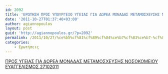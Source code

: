 ```yaml
---
id: 2092
title: 'ΕΡΩΤΗΣΗ ΠΡΟΣ ΥΠΟΥΡΓΕΙΟ ΥΓΕΙΑΣ ΓΙΑ ΔΩΡΕΑ ΜΟΝΑΔΑΣ ΜΕΤΑΜΟΣΧΕΥΣΗΣ ΝΟΣΟΚΟΜΕΙΟΥ ΕΥΑΓΓΕΛΙΣΜΟΣ 27-10-2011'
date: '2011-10-27T01:37:40+03:00'
author: agiannopoulos
layout: post
guid: 'http://agiannopoulos.gr/?p=2092'
permalink: /2011/10/27/%ce%b5%cf%81%cf%89%cf%84%ce%b7%cf%83%ce%b7-%cf%80%cf%81%ce%bf%cf%83-%cf%85%cf%80%ce%bf%cf%85%cf%81%ce%b3%ce%b5%ce%b9%ce%bf-%cf%85%ce%b3%ce%b5%ce%b9%ce%b1%cf%83-%ce%b3%ce%b9%ce%b1-%ce%b4%cf%89%cf%81-2/
categories:
    - Ερωτήσεις
---
```


[ΠΡΟΣ ΥΓΕΙΑΣ ΓΙΑ ΔΩΡΕΑ ΜΟΝΑΔΑΣ ΜΕΤΑΜΟΣΧΕΥΣΗΣ ΝΟΣΟΚΟΜΕΙΟΥ ΕΥΑΓΓΕΛΙΣΜΟΣ 27102011](/wp-content/uploads/2012/04/cf80cf81cebfcf83-cf85ceb3ceb5ceb9ceb1cf83-ceb3ceb9ceb1-ceb4cf89cf81ceb5ceb1-cebccebfcebdceb1ceb4ceb1cf83-cebcceb5cf84ceb1cebccebfcf83.doc)
